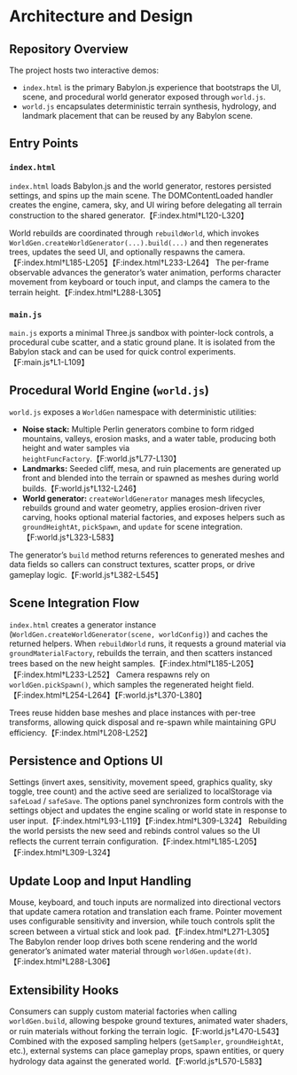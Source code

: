 # Architecture and Design

## Repository Overview

The project hosts two interactive demos:

- `index.html` is the primary Babylon.js experience that bootstraps the UI, scene, and procedural world generator exposed through `world.js`.
- `world.js` encapsulates deterministic terrain synthesis, hydrology, and landmark placement that can be reused by any Babylon scene.

## Entry Points

### `index.html`
`index.html` loads Babylon.js and the world generator, restores persisted settings, and spins up the main scene. The DOMContentLoaded handler creates the engine, camera, sky, and UI wiring before delegating all terrain construction to the shared generator.【F:index.html†L120-L320】

World rebuilds are coordinated through `rebuildWorld`, which invokes `WorldGen.createWorldGenerator(...).build(...)` and then regenerates trees, updates the seed UI, and optionally respawns the camera.【F:index.html†L185-L205】【F:index.html†L233-L264】 The per-frame observable advances the generator’s water animation, performs character movement from keyboard or touch input, and clamps the camera to the terrain height.【F:index.html†L288-L305】

### `main.js`
`main.js` exports a minimal Three.js sandbox with pointer-lock controls, a procedural cube scatter, and a static ground plane. It is isolated from the Babylon stack and can be used for quick control experiments.【F:main.js†L1-L109】

## Procedural World Engine (`world.js`)

`world.js` exposes a `WorldGen` namespace with deterministic utilities:

- **Noise stack:** Multiple Perlin generators combine to form ridged mountains, valleys, erosion masks, and a water table, producing both height and water samples via `heightFuncFactory`.【F:world.js†L77-L130】
- **Landmarks:** Seeded cliff, mesa, and ruin placements are generated up front and blended into the terrain or spawned as meshes during world builds.【F:world.js†L132-L246】
- **World generator:** `createWorldGenerator` manages mesh lifecycles, rebuilds ground and water geometry, applies erosion-driven river carving, hooks optional material factories, and exposes helpers such as `groundHeightAt`, `pickSpawn`, and `update` for scene integration.【F:world.js†L323-L583】

The generator’s `build` method returns references to generated meshes and data fields so callers can construct textures, scatter props, or drive gameplay logic.【F:world.js†L382-L545】

## Scene Integration Flow

`index.html` creates a generator instance (`WorldGen.createWorldGenerator(scene, worldConfig)`) and caches the returned helpers. When `rebuildWorld` runs, it requests a ground material via `groundMaterialFactory`, rebuilds the terrain, and then scatters instanced trees based on the new height samples.【F:index.html†L185-L205】【F:index.html†L233-L252】 Camera respawns rely on `worldGen.pickSpawn()`, which samples the regenerated height field.【F:index.html†L254-L264】【F:world.js†L370-L380】

Trees reuse hidden base meshes and place instances with per-tree transforms, allowing quick disposal and re-spawn while maintaining GPU efficiency.【F:index.html†L208-L252】

## Persistence and Options UI

Settings (invert axes, sensitivity, movement speed, graphics quality, sky toggle, tree count) and the active seed are serialized to localStorage via `safeLoad` / `safeSave`. The options panel synchronizes form controls with the settings object and updates the engine scaling or world state in response to user input.【F:index.html†L93-L119】【F:index.html†L309-L324】 Rebuilding the world persists the new seed and rebinds control values so the UI reflects the current terrain configuration.【F:index.html†L185-L205】【F:index.html†L309-L324】

## Update Loop and Input Handling

Mouse, keyboard, and touch inputs are normalized into directional vectors that update camera rotation and translation each frame. Pointer movement uses configurable sensitivity and inversion, while touch controls split the screen between a virtual stick and look pad.【F:index.html†L271-L305】 The Babylon render loop drives both scene rendering and the world generator’s animated water material through `worldGen.update(dt)`.【F:index.html†L288-L306】

## Extensibility Hooks

Consumers can supply custom material factories when calling `worldGen.build`, allowing bespoke ground textures, animated water shaders, or ruin materials without forking the terrain logic.【F:world.js†L470-L543】 Combined with the exposed sampling helpers (`getSampler`, `groundHeightAt`, etc.), external systems can place gameplay props, spawn entities, or query hydrology data against the generated world.【F:world.js†L570-L583】

